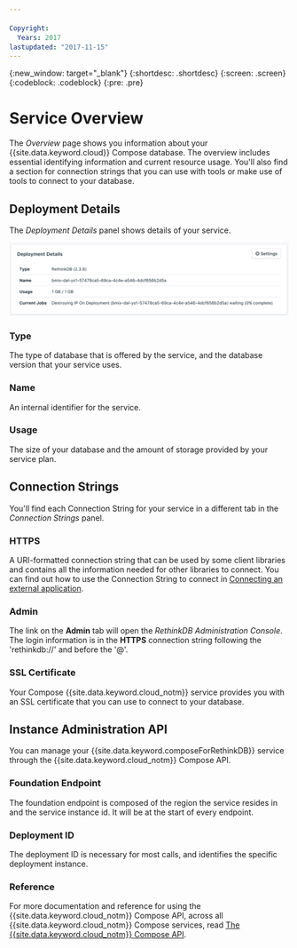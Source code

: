 ```yaml
---

Copyright:
  Years: 2017
lastupdated: "2017-11-15"
---
```


{:new_window: target="_blank"}
{:shortdesc: .shortdesc}
{:screen: .screen}
{:codeblock: .codeblock}
{:pre: .pre}

# Service Overview

The _Overview_ page shows you information about your {{site.data.keyword.cloud}} Compose database. The overview includes essential identifying information and current resource usage. You'll also find a section for connection strings that you can use with tools or make use of tools to connect to your database.

## Deployment Details

The _Deployment Details_ panel shows details of your service.

![Deployment Details](./images/rethink-deployment-details.png "A view of the Deployment Details panel")

### Type

The type of database that is offered by the service, and the database version that your service uses.

### Name

An internal identifier for the service.

### Usage

The size of your database and the amount of storage provided by your service plan.


## Connection Strings

You'll find each Connection String for your service in a different tab in the _Connection Strings_ panel.

### HTTPS

A URI-formatted connection string that can be used by some client libraries and contains all the information needed for other libraries to connect. You can find out how to use the Connection String to connect in [Connecting an external application](./connecting-external.html).

### Admin

The link on the **Admin** tab will open the _RethinkDB Administration Console_. The login information is in the **HTTPS** connection string following the 'rethinkdb://' and before the '@'.

### SSL Certificate

Your Compose {{site.data.keyword.cloud_notm}} service provides you with an SSL certificate that you can use to connect to your database.


## Instance Administration API

You can manage your {{site.data.keyword.composeForRethinkDB}} service through the {{site.data.keyword.cloud_notm}} Compose API.

### Foundation Endpoint

The foundation endpoint is composed of the region the service resides in and the service instance id. It will be at the start of every endpoint.

### Deployment ID

The deployment ID is necessary for most calls, and identifies the specific deployment instance.

### Reference

For more documentation and reference for using the {{site.data.keyword.cloud_notm}} Compose API, across all {{site.data.keyword.cloud_notm}} Compose services, read [The {{site.data.keyword.cloud_notm}} Compose API](https://www.compose.com/articles/the-ibm-cloud-compose-api/).
